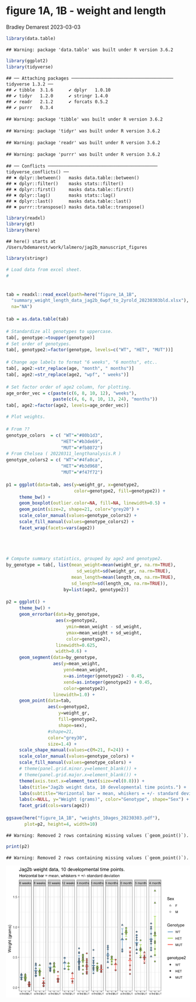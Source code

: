 figure 1A, 1B - weight and length
================
Bradley Demarest
2023-03-03

``` r
library(data.table)
```

    ## Warning: package 'data.table' was built under R version 3.6.2

``` r
library(ggplot2)
library(tidyverse)
```

    ## ── Attaching packages ─────────────────────────────────────── tidyverse 1.3.2 ──
    ## ✔ tibble  3.1.6      ✔ dplyr   1.0.10
    ## ✔ tidyr   1.2.0      ✔ stringr 1.4.0 
    ## ✔ readr   2.1.2      ✔ forcats 0.5.2 
    ## ✔ purrr   0.3.4

    ## Warning: package 'tibble' was built under R version 3.6.2

    ## Warning: package 'tidyr' was built under R version 3.6.2

    ## Warning: package 'readr' was built under R version 3.6.2

    ## Warning: package 'purrr' was built under R version 3.6.2

    ## ── Conflicts ────────────────────────────────────────── tidyverse_conflicts() ──
    ## ✖ dplyr::between()   masks data.table::between()
    ## ✖ dplyr::filter()    masks stats::filter()
    ## ✖ dplyr::first()     masks data.table::first()
    ## ✖ dplyr::lag()       masks stats::lag()
    ## ✖ dplyr::last()      masks data.table::last()
    ## ✖ purrr::transpose() masks data.table::transpose()

``` r
library(readxl)
library(gt)
library(here)
```

    ## here() starts at /Users/bdemarest/work/lalmero/jag2b_manuscript_figures

``` r
library(stringr)
```

``` r
# Load data from excel sheet.
# 


tab = readxl::read_excel(path=here("figure_1A_1B",
  "summary_weight_length_data_jag2b_6wpf_to_2yrold_20230303bld.xlsx"),
  na="NA")

tab = as.data.table(tab)

# Standardize all genotypes to uppercase.
tab[, genotype:=toupper(genotype)]
# Set order of genotypes.
tab[, genotype2:=factor(genotype, levels=c("WT", "HET", "MUT"))]

# Change age labels to format "6 weeks", "6 months", etc..    
tab[, age2:=str_replace(age, "month", " months")]
tab[, age2:=str_replace(age2, "wpf", " weeks")]

# Set factor order of age2 column, for plotting.
age_order_vec = c(paste(c(6, 8, 10, 12), "weeks"),
                  paste(c(4, 6, 8, 10, 13, 24), "months"))
tab[, age2:=factor(age2, levels=age_order_vec)]
```

``` r
# Plot weights.

# From ??
genotype_colors  = c( "WT"="#80b1d3",
                     "HET"="#b3de69",
                     "MUT"="#fb8072")
# From Chelsea ( 20220311_lengthanalysis.R )
genotype_colors2 = c( "WT"="#4fa0ca",
                     "HET"="#b3d968",
                     "MUT"="#f47f72")

p1 = ggplot(data=tab, aes(y=weight_gr, x=genotype2,
                          color=genotype2, fill=genotype2)) +
     theme_bw() +
     geom_boxplot(outlier.color=NA, fill=NA, linewidth=0.5) +
     geom_point(size=2, shape=21, color="grey20") +
     scale_color_manual(values=genotype_colors2) +
     scale_fill_manual(values=genotype_colors2) +
     facet_wrap(facets=vars(age2))
     



# Compute summary statistics, grouped by age2 and genotype2.
by_genotype = tab[, list(mean_weight=mean(weight_gr, na.rm=TRUE),
                           sd_weight=sd(weight_gr, na.rm=TRUE),
                         mean_length=mean(length_cm, na.rm=TRUE),
                         sd_length=sd(length_cm, na.rm=TRUE)),
                      by=list(age2, genotype2)]

p2 = ggplot() +
     theme_bw() +
     geom_errorbar(data=by_genotype,
                   aes(x=genotype2,
                       ymin=mean_weight - sd_weight,
                       ymax=mean_weight + sd_weight,
                       color=genotype2),
                   linewidth=0.625,
                   width=0.6) +
     geom_segment(data=by_genotype,
                  aes(y=mean_weight,
                      yend=mean_weight,
                      x=as.integer(genotype2) - 0.45,
                      xend=as.integer(genotype2) + 0.45,
                      color=genotype2),
                  linewidth=1.0) +
     geom_point(data=tab,
                aes(x=genotype2, 
                    y=weight_gr,
                    fill=genotype2,
                    shape=sex),
                #shape=21,
                color="grey30",
                size=1.4) +
     scale_shape_manual(values=c(M=21, F=24)) +
     scale_color_manual(values=genotype_colors) +
     scale_fill_manual(values=genotype_colors) +
     # theme(panel.grid.minor.y=element_blank()) +
     # theme(panel.grid.major.x=element_blank()) +
     theme(axis.text.x=element_text(size=rel(0.8))) +
     labs(title="Jag2b weight data, 10 developmental time points.") +
     labs(subtitle="Horizontal bar = mean, whiskers = +/- standard deviation") +
     labs(x=NULL, y="Weight (grams)", color="Genotype", shape="Sex") +
     facet_grid(cols=vars(age2))

ggsave(here("figure_1A_1B", "weights_10ages_20230303.pdf"),
       plot=p2, height=4, width=10)
```

    ## Warning: Removed 2 rows containing missing values (`geom_point()`).

``` r
print(p2)
```

    ## Warning: Removed 2 rows containing missing values (`geom_point()`).

![](figure_1A_1B_weight_and_length_files/figure-gfm/unnamed-chunk-3-1.png)<!-- -->
